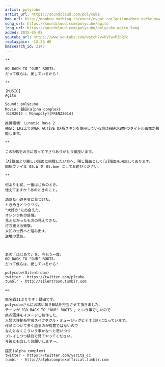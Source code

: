 ```yaml
---
artist: polycube
artist_url: https://soundcloud.com/polycube
bms_url: http://manbow.nothing.sh/event/event.cgi?action=More_def&num=46&event=96
song_url: https://soundcloud.com/polycube/agito
long_url: https://soundcloud.com/polycube/polycube-agito-long
added: 2015-05-08
youtube_url: https://www.youtube.com/watch?v=hVFwvPIbR7c
replaygain: -12.26 dB
bmssearch_id: 2147
---
```


    **

    GO BACK TO "OUR" ROOTS.
    だって僕らは、愛しているから！

    **

    [MUSIC]
    Agito

    Sound: polycube
    Movie: 鑓田(alpha complex)
    [G2R2014 : Monopoly][FRENZ2014]

    推奨環境: Lunatic Rave 2
    補足: LR2上でOVER ACTiVE DX系スキンを使用している方は#BACKBMPのタイトル画像が機能します。

    **

    このBMSをお手に取って下さりありがとう御座います。

    [A]譜面より難しい譜面に挑戦したい方へ、隠し譜面として[I]譜面を用意してあります。
    同梱ファイル 05.b を 05.bme にしてお遊びください。

    **

    何よりも前、一番はじめのとき。
    憶えてますか？あのときのこと。

    洒落た小路を奥に見つけた、
    ときめきとワクワク。
    "大好き"に出会えた、
    オレンジ色の感情。
    見えなかったものの見えてきた、
    打ち震える衝撃。
    未知の世界へと踏み出す、
    逆境の勇気。



    あの「はじめて」を、今もう一度。
    GO BACK TO "OUR" ROOTS.
    だって僕らは、愛しているから！

    polycube(Silentroom)
    twitter - https://twitter.com/plcube
    tumblr - http://silentroom.tumblr.com

    ==

    無名戦11ぶりです！鑓田です。
    polycubeさんにお誘い頂きBGAを担当させて頂きました。
    テーマが「GO BACK TO "OUR" ROOTS.」という事でしたので
    原点回帰をイメージし制作した、
    人類大移動系宇宙スペクタクル・ミュージックビデオ(謎)になっています。
    作品について多く語るのが得意ではないので
    なんとなくこういう事かな～と思いつつ
    プレイしつつ横目で見てやってください。
    今後とも宜しくお願いします～。

    鑓田(alpha complex)
    twitter - https://twitter.com/yarita_cc
    tumblr - http://alphacomplexofficial.tumblr.com
